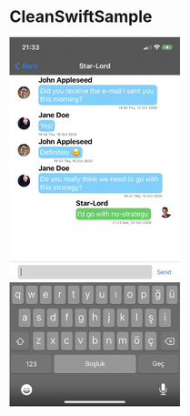 # CleanSwiftSample

<img src="https://github.com/okhanokbay/CleanSwiftSample/blob/main/CleanSwiftSample/screenshot.jpeg" width=300>
